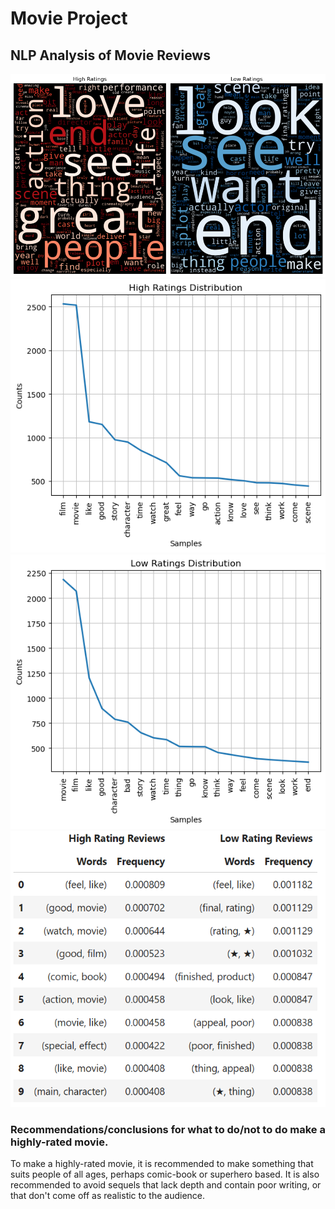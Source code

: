# Movie Project
 
## NLP Analysis of Movie Reviews

!['word clouds'](https://github.com/EhLeeOod/movie-project/blob/main/Data-NLP/Images/wordclouds.png?raw=true)
!['freq dist high'](https://github.com/EhLeeOod/movie-project/blob/main/Data-NLP/Images/freqdist-high.png?raw=true)
!['freq dist low'](https://github.com/EhLeeOod/movie-project/blob/main/Data-NLP/Images/freqdist-low.png?raw=true)
!['ngrams tables'](https://github.com/EhLeeOod/movie-project/blob/main/Data-NLP/Images/ngrams.PNG?raw=true)

### Recommendations/conclusions for what to do/not to do make a highly-rated movie.

To make a highly-rated movie, it is recommended to make something that suits people of all ages, perhaps comic-book or superhero based. It is also recommended to avoid sequels that lack depth and contain poor writing, or that don't come off as realistic to the audience.
